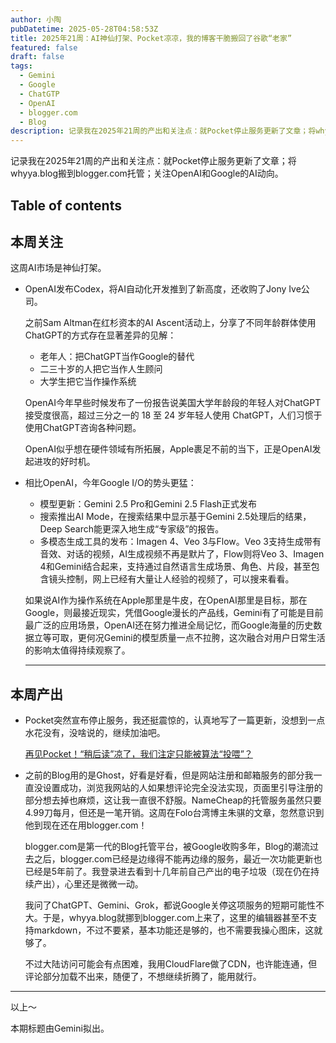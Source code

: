 ```yaml
---
author: 小陶
pubDatetime: 2025-05-28T04:58:53Z
title: 2025年21周：AI神仙打架、Pocket凉凉，我的博客干脆搬回了谷歌“老家”
featured: false
draft: false
tags:
  - Gemini
  - Google
  - ChatGTP
  - OpenAI
  - blogger.com
  - Blog
description: 记录我在2025年21周的产出和关注点：就Pocket停止服务更新了文章；将whyya.blog搬到blogger.com托管；关注OpenAI和Google的AI动向。
---
```


记录我在2025年21周的产出和关注点：就Pocket停止服务更新了文章；将whyya.blog搬到blogger.com托管；关注OpenAI和Google的AI动向。

## Table of contents



## 本周关注

这周AI市场是神仙打架。

- OpenAI发布Codex，将AI自动化开发推到了新高度，还收购了Jony Ive公司。
  
    之前Sam Altman在红杉资本的AI Ascent活动上，分享了不同年龄群体使用ChatGPT的方式存在显著差异的见解：
    
    - 老年人：把ChatGPT当作Google的替代
    - 二三十岁的人把它当作人生顾问
    - 大学生把它当作操作系统
    
    OpenAI今年早些时候发布了一份报告说美国大学年龄段的年轻人对ChatGPT接受度很高，超过三分之一的 18 至 24 岁年轻人使用 ChatGPT，人们习惯于使用ChatGPT咨询各种问题。
    
    OpenAI似乎想在硬件领域有所拓展，Apple裹足不前的当下，正是OpenAI发起进攻的好时机。
    
- 相比OpenAI，今年Google I/O的势头更猛：
    - 模型更新：Gemini 2.5 Pro和Gemini 2.5 Flash正式发布
    - 搜索推出AI Mode，在搜索结果中显示基于Gemini 2.5处理后的结果，Deep Search能更深入地生成“专家级”的报告。
    - 多模态生成工具的发布：Imagen 4、Veo 3与Flow。Veo 3支持生成带有音效、对话的视频，AI生成视频不再是默片了，Flow则将Veo 3、Imagen 4和Gemini结合起来，支持通过自然语言生成场景、角色、片段，甚至包含镜头控制，网上已经有大量让人经验的视频了，可以搜来看看。
    
    如果说AI作为操作系统在Apple那里是牛皮，在OpenAI那里是目标，那在Google，则最接近现实，凭借Google漫长的产品线，Gemini有了可能是目前最广泛的应用场景，OpenAI还在努力推进全局记忆，而Google海量的历史数据立等可取，更何况Gemini的模型质量一点不拉胯，这次融合对用户日常生活的影响太值得持续观察了。
    
    ---

## 本周产出

- Pocket突然宣布停止服务，我还挺震惊的，认真地写了一篇更新，没想到一点水花没有，没啥说的，继续加油吧。
  
    [再见Pocket！“稍后读”凉了，我们注定只能被算法“投喂”？](https://blog.whyya.blog/2025/05/pocket.html)
    
- 之前的Blog用的是Ghost，好看是好看，但是网站注册和邮箱服务的部分我一直没设置成功，浏览我网站的人如果想评论完全没法实现，页面里引导注册的部分想去掉也麻烦，这让我一直很不舒服。NameCheap的托管服务虽然只要4.99刀每月，但还是一笔开销。这周在Folo台湾博主朱骐的文章，忽然意识到他到现在还在用blogger.com！
  
    blogger.com是第一代的Blog托管平台，被Google收购多年，Blog的潮流过去之后，blogger.com已经是边缘得不能再边缘的服务，最近一次功能更新也已经是5年前了。我登录进去看到十几年前自己产出的电子垃圾（现在仍在持续产出），心里还是微微一动。
    
    我问了ChatGPT、Gemini、Grok，都说Google关停这项服务的短期可能性不大。于是，whyya.blog就挪到blogger.com上来了，这里的编辑器甚至不支持markdown，不过不要紧，基本功能还是够的，也不需要我操心图床，这就够了。
    
    不过大陆访问可能会有点困难，我用CloudFlare做了CDN，也许能连通，但评论部分加载不出来，随便了，不想继续折腾了，能用就行。
    
---

以上～

本期标题由Gemini拟出。